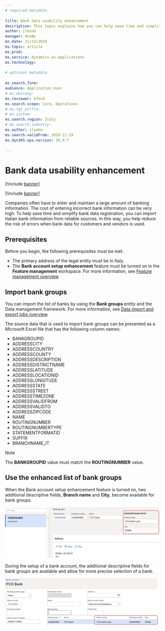 ```yaml
---
# required metadata

title: Bank data usability enhancement
description: This topic explains how you can help save time and simplify bank data registration for customers and vendors.
author: ilkond
manager: AnnBe
ms.date: 11/12/2019
ms.topic: article
ms.prod: 
ms.service: dynamics-ax-applications
ms.technology: 

# optional metadata

ms.search.form: 
audience: Application User
# ms.devlang: 
ms.reviewer: kfend
ms.search.scope: Core, Operations
# ms.tgt_pltfrm: 
# ms.custom: 
ms.search.region: Italy
# ms.search.industry: 
ms.author: ilyako
ms.search.validFrom: 2019-11-29
ms.dyn365.ops.version: 10.0.7

---
```


# Bank data usability enhancement

[!include [banner](../includes/banner.md)]

[!include [banner](../includes/banner.md)]

Companies often have to enter and maintain a large amount of banking information. The cost of entering incorrect bank information can be very high. To help save time and simplify bank data registration, you can import Italian bank information from reliable sources. In this way, you help reduce the risk of errors when bank data for customers and vendors is used.

## Prerequisites

Before you begin, the following prerequisites must be met:

- The primary address of the legal entity must be in Italy.
- The **Bank account setup enhancement** feature must be turned on in the **Feature management** workspace. For more information, see [Feature management overview](../../fin-and-ops/get-started/feature-management/feature-management-overview.md).

## Import bank groups

You can import the list of banks by using the **Bank groups** entity and the Data management framework. For more information, see [Data import and export jobs overview](../dev-itpro/data-entities/data-import-export-job?toc=/fin-and-ops/toc.json).

The source data that is used to import bank groups can be presented as a Microsoft Excel file that has the following column names:

- BANKGROUPID
- ADDRESSCITY
- ADDRESSCOUNTRY
- ADDRESSCOUNTY
- ADDRESSDESCRIPTION
- ADDRESSDISTRICTNAME
- ADDRESSLATITUDE
- ADDRESSLOCATIONID
- ADDRESSLONGITUDE
- ADDRESSSTATE
- ADDRESSSTREET
- ADDRESSTIMEZONE
- ADDRESSVALIDFROM
- ADDRESSVALIDTO
- ADDRESSZIPCODE
- NAME
- ROUTINGNUMBER
- ROUTINGNUMBERTYPE
- STATEMENTFORMATID
- SUFFIX
- BRANCHNAME\_IT

> [!NOTE]
> The **BANKGROUPID** value must match the **ROUTINGNUMBER** value.

## Use the enhanced list of bank groups

When the Bank account setup enhancement feature is turned on, two additional descriptive fields, **Branch name** and **City**, become available for bank groups.

![Branch name and City fields](media/emea-ita-exil-bank-pic.jpg)

During the setup of a bank account, the additional descriptive fields for bank groups are available and allow for more precise selection of a bank.

![Additional descriptive fields in a bank account setup](media/emea-ita-exil-bank-pic2.jpg)
